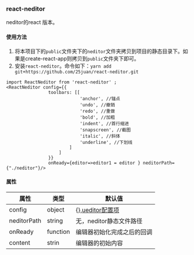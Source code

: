### react-neditor
neditor的react 版本。
#### 使用方法
1. 将本项目下的`public`文件夹下的`neditor`文件夹拷贝到项目的静态目录下。如果是create-react-app则拷贝到`public`文件夹下即可。
2. 安装`react-neditor`。命令如下：`yarn add git+https://github.com/25juan/react-neditor.git`
```
import ReactNeditor from 'react-neditor' ;
<ReactNeditor config={{
                toolbars: [[
                            'anchor', //锚点
                            'undo', //撤销
                            'redo', //重做
                            'bold', //加粗
                            'indent', //首行缩进
                            'snapscreen', //截图
                            'italic', //斜体
                            'underline', //下划线
                        ]
                    ]
                }}
                onReady={editor=>editor1 = editor } neditorPath={"./neditor"}/>
```
#### 属性
|属性|类型|默认值|
-|-|-
|config|object|{},[ueditor配置项](http://fex.baidu.com/ueditor/)|
|neditorPath|string|无，neditor静态文件路径|
|onReady|function|编辑器初始化完成之后的回调|
|content|strin|编辑器的初始内容|
